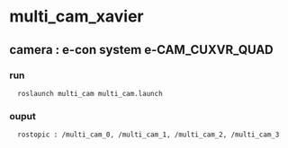 # multi_cam_xavier

## camera : e-con system e-CAM_CUXVR_QUAD

### run
      roslaunch multi_cam multi_cam.launch
      
### ouput 
      rostopic : /multi_cam_0, /multi_cam_1, /multi_cam_2, /multi_cam_3

